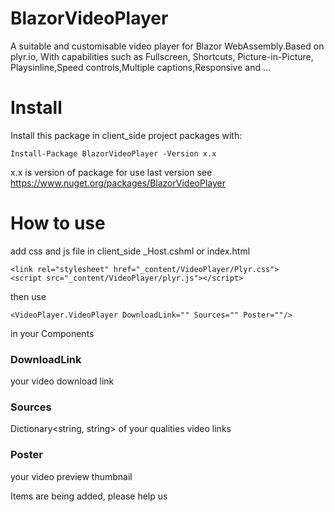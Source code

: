 # BlazorVideoPlayer
A suitable and customisable video player for Blazor WebAssembly.Based on plyr.io, With capabilities such as Fullscreen, Shortcuts, Picture-in-Picture, Playsinline,Speed controls,Multiple captions,Responsive and ...

# Install
Install this package in client_side project packages with:
```
Install-Package BlazorVideoPlayer -Version x.x
``` 
x.x is version of package for use last version see https://www.nuget.org/packages/BlazorVideoPlayer

# How to use
add css and js file in client_side _Host.cshml or index.html
```
<link rel="stylesheet" href="_content/VideoPlayer/Plyr.css">
<script src="_content/VideoPlayer/plyr.js"></script>
```

then use 
```
<VideoPlayer.VideoPlayer DownloadLink="" Sources="" Poster=""/>
```
in your Components

### DownloadLink
your video download link

### Sources
Dictionary<string, string> of your qualities video links

### Poster
your video preview thumbnail

Items are being added, please help us
